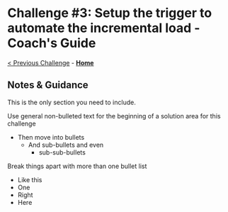 # Challenge #3: Setup the trigger to automate the incremental load - Coach's Guide

[< Previous Challenge](Solution-02.md) - **[Home](README.md)** 

## Notes & Guidance
This is the only section you need to include.

Use general non-bulleted text for the beginning of a solution area for this challenge
- Then move into bullets
    - And sub-bullets and even
        - sub-sub-bullets

Break things apart with more than one bullet list
- Like this 
- One
- Right
- Here
